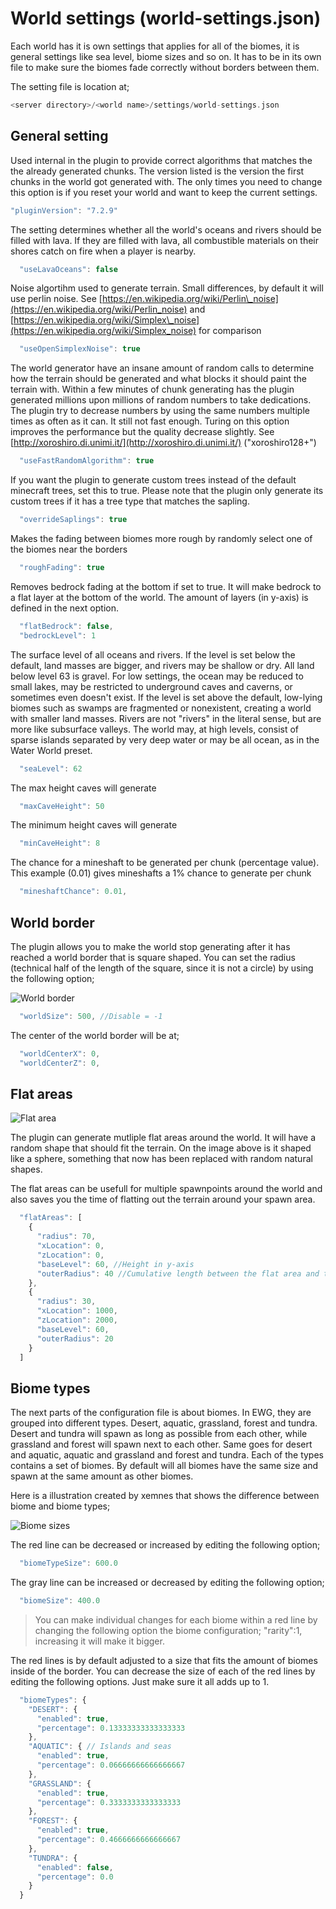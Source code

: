 # World settings \(world-settings.json\)

Each world has it is own settings that applies for all of the biomes, it is general settings like sea level, biome sizes and so on. It has to be in its own file to make sure the biomes fade correctly without borders between them.

The setting file is location at;

```c
<server directory>/<world name>/settings/world-settings.json
```

## General setting

Used internal in the plugin to provide correct algorithms that matches the the already generated chunks. The version listed is the version the first chunks in the world got generated with. The only times you need to change this option is if you reset your world and want to keep the current settings.

```javascript
"pluginVersion": "7.2.9"
```

The setting determines whether all the world's oceans and rivers should be filled with lava. If they are filled with lava, all combustible materials on their shores catch on fire when a player is nearby.

```javascript
  "useLavaOceans": false
```

Noise algortihm used to generate terrain. Small differences, by default it will use perlin noise. See [https://en.wikipedia.org/wiki/Perlin\_noise](https://en.wikipedia.org/wiki/Perlin_noise) and [https://en.wikipedia.org/wiki/Simplex\_noise](https://en.wikipedia.org/wiki/Simplex_noise) for comparison

```javascript
  "useOpenSimplexNoise": true
```

The world generator have an insane amount of random calls to determine how the terrain should be generated and what blocks it should paint the terrain with. Within a few minutes of chunk generating has the plugin generated millions upon millions of random numbers to take dedications. The plugin try to decrease numbers by using the same numbers multiple times as often as it can. It still not fast enough. Turing on this option improves the performance but the quality decrease slightly. See [http://xoroshiro.di.unimi.it/](http://xoroshiro.di.unimi.it/) \("xoroshiro128+"\)

```javascript
  "useFastRandomAlgorithm": true
```

If you want the plugin to generate custom trees instead of the default minecraft trees, set this to true. Please note that the plugin only generate its custom trees if it has a tree type that matches the sapling.

```javascript
  "overrideSaplings": true
```

Makes the fading between biomes more rough by randomly select one of the biomes near the borders

```javascript
  "roughFading": true
```

Removes bedrock fading at the bottom if set to true. It will make bedrock to a flat layer at the bottom of the world. The amount of layers \(in y-axis\) is defined in the next option.

```javascript
  "flatBedrock": false,
  "bedrockLevel": 1
```

The surface level of all oceans and rivers. If the level is set below the default, land masses are bigger, and rivers may be shallow or dry. All land below level 63 is gravel. For low settings, the ocean may be reduced to small lakes, may be restricted to underground caves and caverns, or sometimes even doesn't exist. If the level is set above the default, low-lying biomes such as swamps are fragmented or nonexistent, creating a world with smaller land masses. Rivers are not "rivers" in the literal sense, but are more like subsurface valleys. The world may, at high levels, consist of sparse islands separated by very deep water or may be all ocean, as in the Water World preset.

```javascript
  "seaLevel": 62
```

The max height caves will generate

```javascript
  "maxCaveHeight": 50
```

The minimum height caves will generate

```javascript
  "minCaveHeight": 8
```

The chance for a mineshaft to be generated per chunk \(percentage value\). This example \(0.01\) gives mineshafts a 1% chance to generate per chunk

```javascript
  "mineshaftChance": 0.01,
```

## World border

The plugin allows you to make the world stop generating after it has reached a world border that is square shaped. You can set the radius \(technical half of the length of the square, since it is not a circle\) by using the following option;

![World border](http://i.imgur.com/X9xBvlG.png)

```javascript
  "worldSize": 500, //Disable = -1
```

The center of the world border will be at;

```javascript
  "worldCenterX": 0,
  "worldCenterZ": 0,
```

## Flat areas

![Flat area](http://i.imgur.com/MzXyi83.png)

The plugin can generate mutliple flat areas around the world. It will have a random shape that should fit the terrain. On the image above is it shaped like a sphere, something that now has been replaced with random natural shapes.

The flat areas can be usefull for multiple spawnpoints around the world and also saves you the time of flatting out the terrain around your spawn area.

```javascript
  "flatAreas": [ 
    {
      "radius": 70,
      "xLocation": 0,
      "zLocation": 0,
      "baseLevel": 60, //Height in y-axis
      "outerRadius": 40 //Cumulative length between the flat area and the normal terrain 
    },
    {
      "radius": 30,
      "xLocation": 1000,
      "zLocation": 2000,
      "baseLevel": 60,
      "outerRadius": 20
    }
  ]
```

## Biome types

The next parts of the configuration file is about biomes. In EWG, they are grouped into different types. Desert, aquatic, grassland, forest and tundra. Desert and tundra will spawn as long as possible from each other, while grassland and forest will spawn next to each other. Same goes for desert and aquatic, aquatic and grassland and forest and tundra. Each of the types contains a set of biomes. By default will all biomes have the same size and spawn at the same amount as other biomes.

Here is a illustration created by xemnes that shows the difference between biome and biome types;

![Biome sizes](http://i.imgur.com/BOfhWoy.png)

The red line can be decreased or increased by editing the following option;

```javascript
  "biomeTypeSize": 600.0
```

The gray line can be increased or decreased by editing the following option;

```javascript
  "biomeSize": 400.0
```

> You can make individual changes for each biome within a red line by changing the following option the biome configuration; "rarity":1, increasing it will make it bigger.

The red lines is by default adjusted to a size that fits the amount of biomes inside of the border. You can decrease the size of each of the red lines by editing the following options. Just make sure it all adds up to 1.

```javascript
  "biomeTypes": { 
    "DESERT": {
      "enabled": true,
      "percentage": 0.13333333333333333
    },
    "AQUATIC": { // Islands and seas
      "enabled": true,
      "percentage": 0.06666666666666667
    },
    "GRASSLAND": {
      "enabled": true,
      "percentage": 0.3333333333333333
    },
    "FOREST": {
      "enabled": true,
      "percentage": 0.4666666666666667
    },
    "TUNDRA": {
      "enabled": false,
      "percentage": 0.0
    }
  }
```

